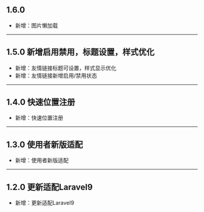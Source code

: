 ## 1.6.0

- 新增：图片懒加载

---

## 1.5.0 新增启用禁用，标题设置，样式优化

- 新增：友情链接标题可设置，样式显示优化
- 新增：友情链接新增启用/禁用状态

---

## 1.4.0 快速位置注册

- 新增：快速位置注册

---

## 1.3.0 使用者新版适配

- 新增：使用者新版适配

---

## 1.2.0 更新适配Laravel9

- 新增：更新适配Laravel9
